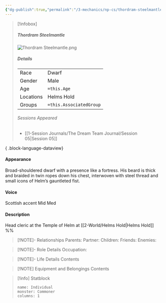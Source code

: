 ```yaml
---
{"dg-publish":true,"permalink":"/3-mechanics/np-cs/thordram-steelmantle/","tags":["NPC"],"created":"2025-03-29T23:49:27.610-04:00","updated":"2025-04-01T12:20:32.305-04:00"}
---
```



> [!infobox]
> ##### Thordram Steelmantle
>  ![Thordram Steelmantle.png](/img/user/z_Assets/Thordram%20Steelmantle.png)
> ##### Details
> | | |
> |---|---|
> | Race | Dwarf |
> | Gender | Male |
> | Age | `=this.Age` |
> | Locations | Helms Hold |
> | Groups | `=this.AssociatedGroup` |
> ###### Sessions Appeared
>  - [[1-Session Journals/The Dream Team Journal/Session 05\|Session 05]]
> 
{ .block-language-dataview}

#### Appearance
Broad-shouldered dwarf with a presence like a fortress. His beard is thick and braided in twin ropes down his chest, interwoven with steel thread and small icons of Helm’s gauntleted fist.

#### Voice
Scottish accent Mid Med 

#### Description
Head cleric at the Temple of Helm at [[2-World/Helms Hold\|Helms Hold]]
%%
> [!NOTE]- Relationships
> Parents:
> Partner:
> Children:
> Friends:
> Enemies:

> [!NOTE]- Role Details
> Occupation:

> [!NOTE]- Life Details
> Contents

> [!NOTE] Equipment and Belongings
> Contents

> [!info] Statblock
> ```statblock
> name: Individual
> monster: Commoner
> columns: 1
> ```
